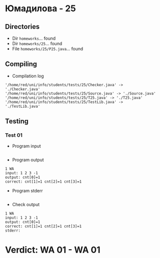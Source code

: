 # Юмадилова - 25
## Directories
- Dir `homeworks`... found
- Dir `homeworks/25`... found
- File `homeworks/25/P25.java`... found
## Compiling
- Compilation log
```
'/home/red/uni/info/students/tests/25/Checker.java' -> './Checker.java'
'/home/red/uni/info/students/tests/25/Source.java' -> './Source.java'
'/home/red/uni/info/students/tests/25/T25.java' -> './T25.java'
'/home/red/uni/info/students/tests/25/TestLib.java' -> './TestLib.java'

```
## Testing
### Test 01
- Program input
```

```
- Program output
```
1 WA
input: 1 2 3 -1
output: cnt[0]=1 
correct: cnt[1]=1 cnt[2]=1 cnt[3]=1 

```
- Program stderr
```

```
- Check output
```
1 WA
input: 1 2 3 -1
output: cnt[0]=1 
correct: cnt[1]=1 cnt[2]=1 cnt[3]=1 
stderr:

```
# Verdict: **WA 01** - WA 01
